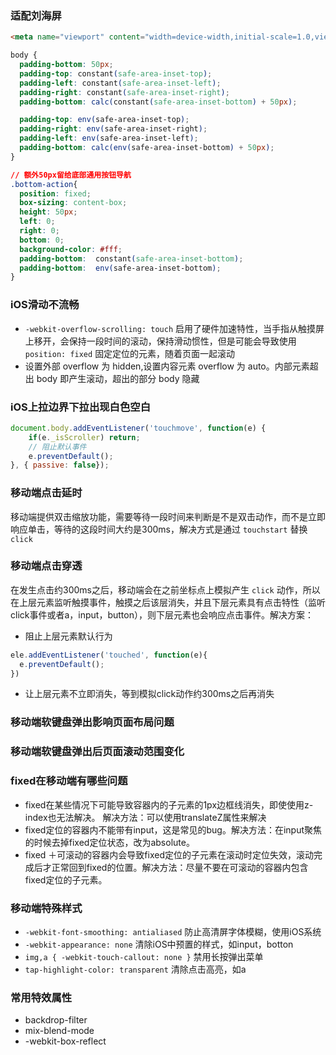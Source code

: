 ### 适配刘海屏
```html
<meta name="viewport" content="width=device-width,initial-scale=1.0,viewport-fit=cover">
```

```css
body {
  padding-bottom: 50px;  
  padding-top: constant(safe-area-inset-top);
  padding-left: constant(safe-area-inset-left);
  padding-right: constant(safe-area-inset-right);
  padding-bottom: calc(constant(safe-area-inset-bottom) + 50px);

  padding-top: env(safe-area-inset-top);
  padding-right: env(safe-area-inset-right);
  padding-left: env(safe-area-inset-left);
  padding-bottom: calc(env(safe-area-inset-bottom) + 50px); 
}

// 额外50px留给底部通用按钮导航
.bottom-action{
  position: fixed;
  box-sizing: content-box;
  height: 50px;
  left: 0;
  right: 0;
  bottom: 0;
  background-color: #fff;
  padding-bottom:  constant(safe-area-inset-bottom);
  padding-bottom:  env(safe-area-inset-bottom);
}
```

### iOS滑动不流畅
- `-webkit-overflow-scrolling: touch` 启用了硬件加速特性，当手指从触摸屏上移开，会保持一段时间的滚动，保持滑动惯性，但是可能会导致使用`position: fixed` 固定定位的元素，随着页面一起滚动
- 设置外部 overflow 为 hidden,设置内容元素 overflow 为 auto。内部元素超出 body 即产生滚动，超出的部分 body 隐藏

### iOS上拉边界下拉出现白色空白
```js
document.body.addEventListener('touchmove', function(e) {
    if(e._isScroller) return;
    // 阻止默认事件
    e.preventDefault();
}, { passive: false});
```

### 移动端点击延时
移动端提供双击缩放功能，需要等待一段时间来判断是不是双击动作，而不是立即响应单击，等待的这段时间大约是300ms，解决方式是通过 `touchstart` 替换 `click`

### 移动端点击穿透
在发生点击约300ms之后，移动端会在之前坐标点上模拟产生 `click` 动作，所以在上层元素监听触摸事件，触摸之后该层消失，并且下层元素具有点击特性（监听click事件或者a，input，button），则下层元素也会响应点击事件。解决方案：
- 阻止上层元素默认行为
```js
ele.addEventListener('touched', function(e){
  e.preventDefault();
})
```
- 让上层元素不立即消失，等到模拟click动作约300ms之后再消失

### 移动端软键盘弹出影响页面布局问题

### 移动端软键盘弹出后页面滚动范围变化

### fixed在移动端有哪些问题
- fixed在某些情况下可能导致容器内的子元素的1px边框线消失，即使使用z-index也无法解决。 解决方法：可以使用translateZ属性来解决
- fixed定位的容器内不能带有input，这是常见的bug。解决方法：在input聚焦的时候去掉fixed定位状态，改为absolute。
- fixed ＋可滚动的容器内会导致fixed定位的子元素在滚动时定位失效，滚动完成后才正常回到fixed的位置。解决方法：尽量不要在可滚动的容器内包含fixed定位的子元素。

### 移动端特殊样式
- `-webkit-font-smoothing: antialiased` 防止高清屏字体模糊，使用iOS系统
- `-webkit-appearance: none` 清除iOS中预置的样式，如input，botton
- `img,a { -webkit-touch-callout: none }` 禁用长按弹出菜单
- `tap-highlight-color: transparent` 清除点击高亮，如a

### 常用特效属性
- backdrop-filter
- mix-blend-mode
- -webkit-box-reflect